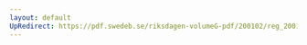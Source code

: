 ```yaml
---
layout: default
UpRedirect: https://pdf.swedeb.se/riksdagen-volumeG-pdf/200102/reg_200102/reg_200102_0214.pdf
---
```


